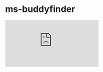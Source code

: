 # ms-buddyfinder

![Screenshot](https://github.com/chrisvugrinec/ms-buddyfinder/blob/master/documentation/presentation.pdf)

